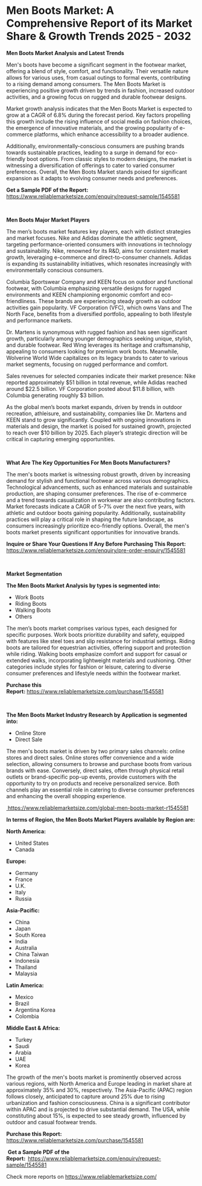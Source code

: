 <p><h1>Men Boots Market: A Comprehensive Report of its Market Share & Growth Trends 2025 - 2032</h1></p><p><strong>Men Boots Market Analysis and Latest Trends</strong></p>
<p><p>Men's boots have become a significant segment in the footwear market, offering a blend of style, comfort, and functionality. Their versatile nature allows for various uses, from casual outings to formal events, contributing to a rising demand among consumers. The Men Boots Market is experiencing positive growth driven by trends in fashion, increased outdoor activities, and a growing focus on rugged and durable footwear designs.</p><p>Market growth analysis indicates that the Men Boots Market is expected to grow at a CAGR of 6.8% during the forecast period. Key factors propelling this growth include the rising influence of social media on fashion choices, the emergence of innovative materials, and the growing popularity of e-commerce platforms, which enhance accessibility to a broader audience. </p><p>Additionally, environmentally-conscious consumers are pushing brands towards sustainable practices, leading to a surge in demand for eco-friendly boot options. From classic styles to modern designs, the market is witnessing a diversification of offerings to cater to varied consumer preferences. Overall, the Men Boots Market stands poised for significant expansion as it adapts to evolving consumer needs and preferences.</p></p>
<p><strong>Get a Sample PDF of the Report:&nbsp;</strong> <a href="https://www.reliablemarketsize.com/enquiry/request-sample/1545581?utm_campaign=1939&utm_medium=2&utm_source=Github&utm_content=ia&utm_term=06022025&utm_id=men-boots">https://www.reliablemarketsize.com/enquiry/request-sample/1545581</a></p>
<p>&nbsp;</p>
<p><strong>Men Boots Major Market Players</strong></p>
<p><p>The men’s boots market features key players, each with distinct strategies and market focuses. Nike and Adidas dominate the athletic segment, targeting performance-oriented consumers with innovations in technology and sustainability. Nike, renowned for its R&D, aims for consistent market growth, leveraging e-commerce and direct-to-consumer channels. Adidas is expanding its sustainability initiatives, which resonates increasingly with environmentally conscious consumers.</p><p>Columbia Sportswear Company and KEEN focus on outdoor and functional footwear, with Columbia emphasizing versatile designs for rugged environments and KEEN championing ergonomic comfort and eco-friendliness. These brands are experiencing steady growth as outdoor activities gain popularity. VF Corporation (VFC), which owns Vans and The North Face, benefits from a diversified portfolio, appealing to both lifestyle and performance markets.</p><p>Dr. Martens is synonymous with rugged fashion and has seen significant growth, particularly among younger demographics seeking unique, stylish, and durable footwear. Red Wing leverages its heritage and craftsmanship, appealing to consumers looking for premium work boots. Meanwhile, Wolverine World Wide capitalizes on its legacy brands to cater to various market segments, focusing on rugged performance and comfort.</p><p>Sales revenues for selected companies indicate their market presence: Nike reported approximately $51 billion in total revenue, while Adidas reached around $22.5 billion. VF Corporation posted about $11.8 billion, with Columbia generating roughly $3 billion. </p><p>As the global men’s boots market expands, driven by trends in outdoor recreation, athleisure, and sustainability, companies like Dr. Martens and KEEN stand to grow significantly. Coupled with ongoing innovations in materials and design, the market is poised for sustained growth, projected to reach over $10 billion by 2025. Each player’s strategic direction will be critical in capturing emerging opportunities.</p></p>
<p>&nbsp;</p>
<p><strong>What Are The Key Opportunities For Men Boots Manufacturers?</strong></p>
<p><p>The men's boots market is witnessing robust growth, driven by increasing demand for stylish and functional footwear across various demographics. Technological advancements, such as enhanced materials and sustainable production, are shaping consumer preferences. The rise of e-commerce and a trend towards casualization in workwear are also contributing factors. Market forecasts indicate a CAGR of 5-7% over the next five years, with athletic and outdoor boots gaining popularity. Additionally, sustainability practices will play a critical role in shaping the future landscape, as consumers increasingly prioritize eco-friendly options. Overall, the men's boots market presents significant opportunities for innovative brands.</p></p>
<p><strong>Inquire or Share Your Questions If Any Before Purchasing This Report:</strong> <a href="https://www.reliablemarketsize.com/enquiry/pre-order-enquiry/1545581?utm_campaign=1939&utm_medium=2&utm_source=Github&utm_content=ia&utm_term=06022025&utm_id=men-boots">https://www.reliablemarketsize.com/enquiry/pre-order-enquiry/1545581</a></p>
<p>&nbsp;</p>
<p><strong>Market Segmentation</strong></p>
<p><strong>The Men Boots Market Analysis by types is segmented into:</strong></p>
<p><ul><li>Work Boots</li><li>Riding Boots</li><li>Walking Boots</li><li>Others</li></ul></p>
<p><p>The men’s boots market comprises various types, each designed for specific purposes. Work boots prioritize durability and safety, equipped with features like steel toes and slip resistance for industrial settings. Riding boots are tailored for equestrian activities, offering support and protection while riding. Walking boots emphasize comfort and support for casual or extended walks, incorporating lightweight materials and cushioning. Other categories include styles for fashion or leisure, catering to diverse consumer preferences and lifestyle needs within the footwear market.</p></p>
<p><strong>Purchase this Report:&nbsp;</strong><a href="https://www.reliablemarketsize.com/purchase/1545581?utm_campaign=1939&utm_medium=2&utm_source=Github&utm_content=ia&utm_term=06022025&utm_id=men-boots">https://www.reliablemarketsize.com/purchase/1545581</a></p>
<p>&nbsp;</p>
<p><strong>The Men Boots Market Industry Research by Application is segmented into:</strong></p>
<p><ul><li>Online Store</li><li>Direct Sale</li></ul></p>
<p><p>The men's boots market is driven by two primary sales channels: online stores and direct sales. Online stores offer convenience and a wide selection, allowing consumers to browse and purchase boots from various brands with ease. Conversely, direct sales, often through physical retail outlets or brand-specific pop-up events, provide customers with the opportunity to try on products and receive personalized service. Both channels play an essential role in catering to diverse consumer preferences and enhancing the overall shopping experience.</p></p>
<p><a href="https://www.reliablemarketsize.com/global-men-boots-market-r1545581?utm_campaign=1939&utm_medium=2&utm_source=Github&utm_content=ia&utm_term=06022025&utm_id=men-boots">&nbsp;https://www.reliablemarketsize.com/global-men-boots-market-r1545581</a></p>
<p><strong>In terms of Region, the Men Boots Market Players available by Region are:</strong></p>
<p>
    <p> <strong> North America: </strong>
        <ul>
            <li>United States</li>
            <li>Canada</li>
        </ul>
        </p> 
    <p> <strong> Europe: </strong>
        <ul>
            <li>Germany</li>
            <li>France</li>
            <li>U.K.</li>
            <li>Italy</li>
            <li>Russia</li>
        </ul>
        </p> 
    <p> <strong> Asia-Pacific: </strong>
        <ul>
            <li>China</li>
            <li>Japan</li>
            <li>South Korea</li>
            <li>India</li>
            <li>Australia</li>
            <li>China Taiwan</li>
            <li>Indonesia</li>
            <li>Thailand</li>
            <li>Malaysia</li>
        </ul>
        </p> 
    <p> <strong> Latin America: </strong>
        <ul>
            <li>Mexico</li>
            <li>Brazil</li>
            <li>Argentina Korea</li>
            <li>Colombia</li>
        </ul>
        </p> 
    <p> <strong> Middle East & Africa: </strong>
        <ul>
            <li>Turkey</li>
            <li>Saudi</li>
            <li>Arabia</li>
            <li>UAE</li>
            <li>Korea</li>
        </ul>
    </p>
    </p>
<p><p>The growth of the men's boots market is prominently observed across various regions, with North America and Europe leading in market share at approximately 35% and 30%, respectively. The Asia-Pacific (APAC) region follows closely, anticipated to capture around 25% due to rising urbanization and fashion consciousness. China is a significant contributor within APAC and is projected to drive substantial demand. The USA, while constituting about 15%, is expected to see steady growth, influenced by outdoor and casual footwear trends.</p></p>
<p><strong>Purchase this Report: </strong><a href="https://www.reliablemarketsize.com/purchase/1545581?utm_campaign=1939&utm_medium=2&utm_source=Github&utm_content=ia&utm_term=06022025&utm_id=men-boots">https://www.reliablemarketsize.com/purchase/1545581</a></p>
<p>&nbsp;<strong>Get a Sample PDF of the Report:&nbsp;&nbsp;</strong><a href="https://www.reliablemarketsize.com/enquiry/request-sample/1545581?utm_campaign=1939&utm_medium=2&utm_source=Github&utm_content=ia&utm_term=06022025&utm_id=men-boots">https://www.reliablemarketsize.com/enquiry/request-sample/1545581</a></p>
<p><strong></strong></p>
<p>Check more reports on <a href="https://www.reliablemarketsize.com/?utm_campaign=1939&utm_medium=2&utm_source=Github&utm_content=ia&utm_term=06022025&utm_id=men-boots">https://www.reliablemarketsize.com/</a></p>
